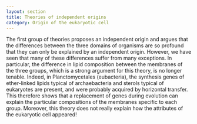 ```yaml
---
layout: section
title: Theories of independent origins
category: Origin of the eukaryotic cell
---
```

The first group of theories proposes an independent origin and argues that the differences between the three domains of organisms are so profound that they can only be explained by an independent origin. However, we have seen that many of these differences suffer from many exceptions. In particular, the difference in lipid composition between the membranes of the three groups, which is a strong argument for this theory, is no longer tenable. Indeed, in Planctomycetales (eubacteria), the synthesis genes of ether-linked lipids typical of archaebacteria and sterols typical of eukaryotes are present, and were probably acquired by horizontal transfer. This therefore shows that a replacement of genes during evolution can explain the particular compositions of the membranes specific to each group. Moreover, this theory does not really explain how the attributes of the eukaryotic cell appeared!

